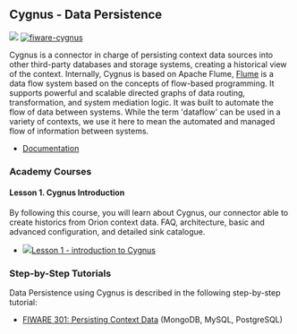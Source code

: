 <h2>Cygnus - Data Persistence</h2>

[![](https://nexus.lab.fiware.org/repository/raw/public/badges/chapters/core.svg)](https://www.fiware.org/developers/catalogue/)
[![fiware-cygnus](https://nexus.lab.fiware.org/repository/raw/public/badges/stackoverflow/cygnus.svg)](http://stackoverflow.com/questions/tagged/fiware-cygnus)

Cygnus is a connector in charge of persisting context data sources into other
third-party databases and storage systems, creating a historical view of the
context. Internally, Cygnus is based on Apache Flume,
[Flume](https://flume.apache.org/) is a data flow system based on the concepts
of flow-based programming. It supports powerful and scalable directed graphs of
data routing, transformation, and system mediation logic. It was built to
automate the flow of data between systems. While the term 'dataflow' can be used
in a variety of contexts, we use it here to mean the automated and managed flow
of information between systems.


-   [Documentation](https://fiware-cygnus.rtfd.io)

<h3>Academy Courses</h3>

<h4>Lesson 1. Cygnus Introduction</h4>

By following this course, you will learn about Cygnus, our connector able to create historics from Orion context data. FAQ, architecture, basic and advanced configuration, and detailed sink catalogue.

* <a href="https://fiware.github.io/academy/cygnus/cygnus1.pdf"><img src="https://fiware.github.io/academy/img/pdf.png" alt=" " />Lesson 1 - introduction to Cygnus</a>

<h3>Step-by-Step Tutorials</h3>

Data Persistence using Cygnus is described in the following step-by-step tutorial:

* [FIWARE 301: Persisting Context Data](https://fiware-tutorials.readthedocs.io/en/latest/historic-context) (MongoDB, MySQL, PostgreSQL)




